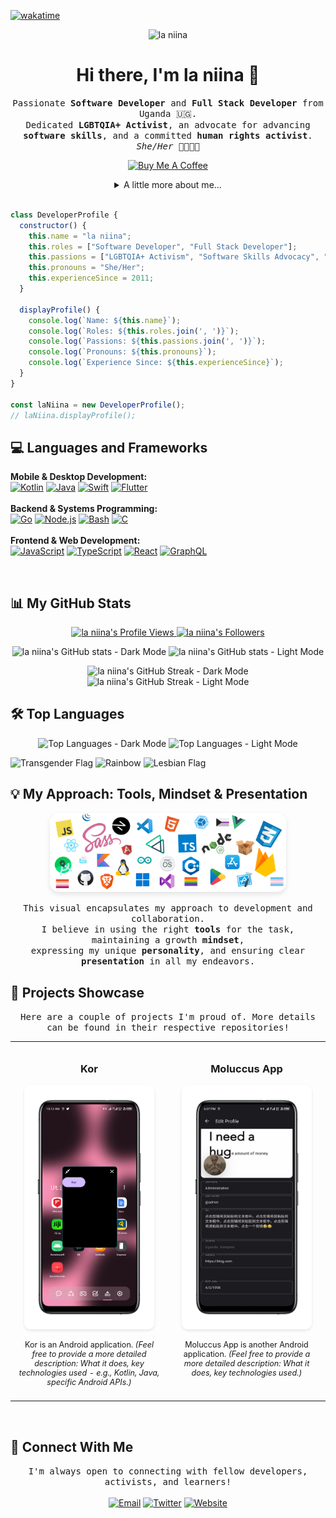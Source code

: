  [![wakatime](https://wakatime.com/badge/user/0d79fbd8-f580-4eea-a144-895437e093b4.svg)](https://wakatime.com/@0d79fbd8-f580-4eea-a144-895437e093b4)

<p align="center">
  <img src="https://images.weserv.nl/?url=avatars.githubusercontent.com/u/118225191?v=4&h=250&w=250&fit=cover&a=center&mask=circle&maxage=7d" height="250" width="250" alt="la niina">
</p>

<h1 align="center">Hi there, I'm la niina 👋</h1>

<p align="center">
  <samp>
    Passionate <strong>Software Developer</strong> and <strong>Full Stack Developer</strong> from Uganda 🇺🇬.
    <br />
    Dedicated <strong>LGBTQIA+ Activist</strong>, an advocate for advancing <strong>software skills</strong>, and a committed <strong>human rights activist</strong>.
    <br />
    <em>She/Her</em> 🏳️‍⚧️🏳️‍🌈
  </samp>
</p>

<p align="center">
  <a href="https://www.buymeacoffee.com/laniina" target="_blank">
    <img src="https://img.shields.io/badge/Buy%20Me%20A%20Coffee-ffdd00?style=for-the-badge&logo=buy-me-a-coffee&logoColor=black" alt="Buy Me A Coffee">
  </a>
</p>

<details align="center">
  <summary>A little more about me...</summary>
  <br />
  <samp>
    I'm driven by the power of technology to create impactful solutions and foster positive change.
    My journey in software development is intertwined with my advocacy, aiming to build a more inclusive and equitable world.
    The code snippet below is a fun representation of my professional identity!
  </samp>
</details>

<br>

```javascript
class DeveloperProfile {
  constructor() {
    this.name = "la niina";
    this.roles = ["Software Developer", "Full Stack Developer"];
    this.passions = ["LGBTQIA+ Activism", "Software Skills Advocacy", "Human Rights"];
    this.pronouns = "She/Her";
    this.experienceSince = 2011;
  }

  displayProfile() {
    console.log(`Name: ${this.name}`);
    console.log(`Roles: ${this.roles.join(', ')}`);
    console.log(`Passions: ${this.passions.join(', ')}`);
    console.log(`Pronouns: ${this.pronouns}`);
    console.log(`Experience Since: ${this.experienceSince}`);
  }
}

const laNiina = new DeveloperProfile();
// laNiina.displayProfile();
```

## 💻 Languages and Frameworks

<p align="left">
  <strong>Mobile & Desktop Development:</strong><br/>
  <a href="https://kotlinlang.org" target="_blank" rel="noreferrer"><img src="https://img.shields.io/badge/Kotlin-7F52FF?style=for-the-badge&logo=kotlin&logoColor=white" alt="Kotlin"/></a>
  <a href="https://www.java.com" target="_blank" rel="noreferrer"><img src="https://img.shields.io/badge/Java-ED8B00?style=for-the-badge&logo=java&logoColor=white" alt="Java"/></a>
  <a href="https://developer.apple.com/swift/" target="_blank" rel="noreferrer"><img src="https://img.shields.io/badge/Swift-FA7343?style=for-the-badge&logo=swift&logoColor=white" alt="Swift"/></a>
  <a href="https://flutter.dev" target="_blank" rel="noreferrer"><img src="https://img.shields.io/badge/Flutter-02569B?style=for-the-badge&logo=flutter&logoColor=white" alt="Flutter"/></a>
  <br/><br/>
  <strong>Backend & Systems Programming:</strong><br/>
  <a href="https://golang.org" target="_blank" rel="noreferrer"><img src="https://img.shields.io/badge/Go-00ADD8?style=for-the-badge&logo=go&logoColor=white" alt="Go"/></a>
  <a href="https://nodejs.org" target="_blank" rel="noreferrer"><img src="https://img.shields.io/badge/Node.js-339933?style=for-the-badge&logo=nodedotjs&logoColor=white" alt="Node.js"/></a>
  <a href="https://www.gnu.org/software/bash/" target="_blank" rel="noreferrer"><img src="https://img.shields.io/badge/Bash-4EAA25?style=for-the-badge&logo=gnubash&logoColor=white" alt="Bash"/></a>
  <a href="https://en.wikipedia.org/wiki/C_(programming_language)" target="_blank" rel="noreferrer"><img src="https://img.shields.io/badge/C-A8B9CC?style=for-the-badge&logo=c&logoColor=black" alt="C"/></a>
  <br/><br/>
  <strong>Frontend & Web Development:</strong><br/>
  <a href="https://developer.mozilla.org/en-US/docs/Web/JavaScript" target="_blank" rel="noreferrer"><img src="https://img.shields.io/badge/JavaScript-F7DF1E?style=for-the-badge&logo=javascript&logoColor=black" alt="JavaScript"/></a>
  <a href="https://www.typescriptlang.org/" target="_blank" rel="noreferrer"><img src="https://img.shields.io/badge/TypeScript-3178C6?style=for-the-badge&logo=typescript&logoColor=white" alt="TypeScript"/></a>
  <a href="https://reactjs.org/" target="_blank" rel="noreferrer"><img src="https://img.shields.io/badge/React-61DAFB?style=for-the-badge&logo=react&logoColor=black" alt="React"/></a>
  <a href="https://graphql.org" target="_blank" rel="noreferrer"><img src="https://img.shields.io/badge/GraphQL-E10098?style=for-the-badge&logo=graphql&logoColor=white" alt="GraphQL"/></a>
</p>
<br/>

## 📊 My GitHub Stats

<p align="center">
  <a href="https://github.com/la-niina">
    <img alt="la niina's Profile Views" src="https://komarev.com/ghpvc/?username=la-niina&label=Profile%20Views&color=blue&style=flat-square&show_icons=true" />
  </a>
  <a href="https://github.com/la-niina?tab=followers">
    <img alt="la niina's Followers" src="https://img.shields.io/github/followers/la-niina?label=Followers&style=social" />
  </a>
  <!-- Note: The GitHub stars badge for a user profile is not standard. Usually, it's for specific repos.
       If you want to show stars for your most popular repo, you'd use a different URL.
       For now, I'm commenting it out as it might not work as intended for a profile.
       You can replace it with a specific repository's star count if desired.
    <img alt="la niina's Profile Stars" src="https://img.shields.io/github/stars/la-niina?label=Profile%20Stars&style=social" />
  -->
</p>

<p align="center">
  <img src="https://github-readme-stats.vercel.app/api?username=la-niina&show_icons=true&theme=transparent&hide_border=true&include_all_commits=true&count_private=true#gh-dark-mode-only" alt="la niina's GitHub stats - Dark Mode" />
  <img src="https://github-readme-stats.vercel.app/api?username=la-niina&show_icons=true&theme=transparent&hide_border=true&include_all_commits=true&count_private=true#gh-light-mode-only" alt="la niina's GitHub stats - Light Mode" />
</p>
<p align="center">
  <img src="https://github-readme-streak-stats.herokuapp.com/?user=la-niina&theme=tokyonight&hide_border=true&stroke=0000&background=0D1117&ring=7F52FF&fire=7F52FF&currStreakNum=7F52FF&sideNums=7F52FF&currStreakLabel=7F52FF&sideLabels=7F52FF&dates=7F52FF#gh-dark-mode-only" alt="la niina's GitHub Streak - Dark Mode" />
  <img src="https://github-readme-streak-stats.herokuapp.com/?user=la-niina&theme= εταιρεία&hide_border=true&stroke=0000&background=FFFFFF&ring=FF6347&fire=FF6347&currStreakNum=FF6347&sideNums=FF6347&currStreakLabel=FF6347&sideLabels=FF6347&dates=FF6347#gh-light-mode-only" alt="la niina's GitHub Streak - Light Mode" />
</p>


## 🛠️ Top Languages

<p align="center">
  <img src="https://github-readme-stats.vercel.app/api/top-langs/?username=la-niina&layout=compact&langs_count=10&theme=transparent&hide_border=true&include_all_commits=true&count_private=true#gh-dark-mode-only" alt="Top Languages - Dark Mode" />
  <img src="https://github-readme-stats.vercel.app/api/top-langs/?username=la-niina&layout=compact&langs_count=10&theme=transparent&hide_border=true&include_all_commits=true&count_private=true#gh-light-mode-only" alt="Top Languages - Light Mode" />
</p>

<!--[![willianrod's wakatime stats](https://github-readme-stats.vercel.app/api/wakatime?username=la_niina)](https://github.com/anuraghazra/github-readme-stats) -->

<!--# Some of my works

<img src="https://raw.githubusercontent.com/la-niina/Queerr/main/public/queerr_home.png" style="max-width:100%;height:auto;">-->

<!-- Transgender flag colors -->
<img src="https://img.shields.io/badge/🏳️‍⚧️-Transgender%20Flag-5599ff.svg?style=flat-square" alt="Transgender Flag">

<!-- Rainbow color -->
<img src="https://img.shields.io/badge/🌈-Rainbow-000000.svg?style=flat-square" alt="Rainbow">

<!-- Lesbian flag -->
<img src="https://upload.wikimedia.org/wikipedia/commons/3/35/Lesbian_Pride_Flag_2019.svg?style=flat-square" alt="Lesbian Flag" width="25" height="15">

## 💡 My Approach: Tools, Mindset & Presentation

<p align="center">
  <img alt="My Tools, Mindset, Personality and Presentation" src="la-niina.png" style="max-width: 75%; border-radius: 15px; box-shadow: 0 4px 8px rgba(0,0,0,0.1);" />
</p>

<p align="center">
  <samp>
    This visual encapsulates my approach to development and collaboration.
    <br />
    I believe in using the right <strong>tools</strong> for the task, maintaining a growth <strong>mindset</strong>,
    <br />
    expressing my unique <strong>personality</strong>, and ensuring clear <strong>presentation</strong> in all my endeavors.
  </samp>
</p>

## 🚀 Projects Showcase

<p align="center">
  <samp>Here are a couple of projects I'm proud of. More details can be found in their respective repositories!</samp>
</p>

<table align="center" style="margin-left: auto; margin-right: auto; border: none;">
  <tr>
    <td width="50%" valign="top" style="border: none; padding: 10px;">
      <h3 align="center">Kor</h3>
      <p align="center">
        <a href="https://github.com/la-niina/Kor" target="_blank">
          <img src="https://raw.githubusercontent.com/la-niina/Kor/master/screenshots/1.PNG" alt="Kor Project Screenshot" style="max-width: 90%; height: auto; border-radius: 10px; box-shadow: 0 2px 4px rgba(0,0,0,0.1);" />
        </a>
      </p>
      <p align="center" style="font-size: 0.9em;">
        Kor is an Android application. <em>(Feel free to provide a more detailed description: What it does, key technologies used - e.g., Kotlin, Java, specific Android APIs.)</em>
      </p>
    </td>
    <td width="50%" valign="top" style="border: none; padding: 10px;">
      <h3 align="center">Moluccus App</h3>
      <p align="center">
        <a href="https://github.com/la-niina/moluccus-app" target="_blank">
          <img src="https://raw.githubusercontent.com/la-niina/moluccus-app/master/screenshots/9.PNG" alt="Moluccus App Screenshot" style="max-width: 90%; height: auto; border-radius: 10px; box-shadow: 0 2px 4px rgba(0,0,0,0.1);" />
        </a>
      </p>
      <p align="center" style="font-size: 0.9em;">
        Moluccus App is another Android application. <em>(Feel free to provide a more detailed description: What it does, key technologies used.)</em>
      </p>
    </td>
  </tr>
</table>
<br/>

## 🤝 Connect With Me

<p align="center">
  <samp>I'm always open to connecting with fellow developers, activists, and learners!</samp>
  <br/><br/>
  <a href="mailto:la.niina.me@gmail.com"><img src="https://img.shields.io/badge/Email-D14836?style=for-the-badge&logo=gmail&logoColor=white" alt="Email"/></a>
  <a href="https://twitter.com/la_nniina" target="_blank"><img src="https://img.shields.io/badge/Twitter-1DA1F2?style=for-the-badge&logo=twitter&logoColor=white" alt="Twitter"/></a>
  <a href="https://pherus.org" target="_blank"><img src="https://img.shields.io/badge/Website-FF69B4?style=for-the-badge&logo=homeassistant&logoColor=white" alt="Website"/></a>
  <!-- Using homeassistant logo as a generic website icon, can be changed -->
</p>
<br/>

<!---
la-niina/la-niina is a ✨ special ✨ repository because its `README.md` (this file) appears on your GitHub profile.
You can click the Preview link to take a look at your changes.
--->
